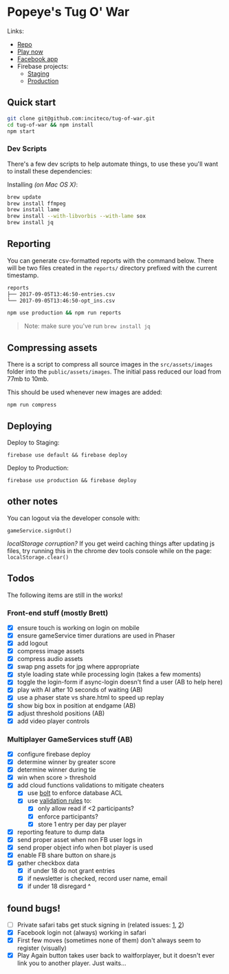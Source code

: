 # Popeye's Tug O' War

Links:
- [Repo](https://github.com/inciteco/tug-of-war)
- [Play now](https://popeyes-tug-o-war.firebaseapp.com)
- [Facebook app](https://developers.facebook.com/apps/472656139771979/dashboard/)
- Firebase projects:
  - [Staging](https://console.firebase.google.com/u/0/project/popeyes-tug-o-war/database/data)
  - [Production](https://console.firebase.google.com/u/0/project/bigboxcraveoff-prod)

## Quick start

```sh
git clone git@github.com:inciteco/tug-of-war.git
cd tug-of-war && npm install
npm start
```

### Dev Scripts

There's a few dev scripts to help automate things, to use these you'll want to install these dependencies:

Installing *(on Mac OS X)*:
```sh
brew update
brew install ffmpeg
brew install lame
brew install --with-libvorbis --with-lame sox
brew install jq
```

## Reporting

You can generate csv-formatted reports with the command below. There will be two files created in the `reports/` directory prefixed with the current timestamp.

```sh
reports
├── 2017-09-05T13:46:50-entries.csv
└── 2017-09-05T13:46:50-opt_ins.csv
```

```sh
npm use production && npm run reports
```

> Note: make sure you've run `brew install jq`

## Compressing assets

There is a script to compress all source images in the `src/assets/images` folder into the `public/assets/images`. The initial pass reduced our load from 77mb to 10mb.


This should be used whenever new images are added:

```
npm run compress
```

## Deploying

Deploy to Staging:
```
firebase use default && firebase deploy
```

Deploy to Production:
```
firebase use production && firebase deploy
```

## other notes

You can logout via the developer console with:
```
gameService.signOut()
```

*localStorage corruption?*
If you get weird caching things after updating js files, try running this in the chrome dev tools console while on the page:
`localStorage.clear()`

## Todos

The following items are still in the works!

### Front-end stuff (mostly Brett)
- [x] ensure touch is working on login on mobile
- [x] ensure gameService timer durations are used in Phaser
- [x] add logout
- [x] compress image assets
- [x] compress audio assets
- [x] swap png assets for jpg where appropriate
- [x] style loading state while processing login (takes a few moments)
- [x] toggle the login-form if async-login doesn't find a user (AB to help here)
- [x] play with AI after 10 seconds of waiting (AB)
- [x] use a phaser state vs share.html to speed up replay
- [x] show big box in position at endgame (AB)
- [x] adjust threshold positions (AB)
- [x] add video player controls

### Multiplayer GameServices stuff (AB)
- [x] configure firebase deploy
- [x] determine winner by greater score
- [x] determine winner during tie
- [x] win when score > threshold
- [x] add cloud functions validations to mitigate cheaters
  - [x] use [bolt](https://github.com/firebase/bolt/blob/master/docs/language.md) to enforce database ACL
  - [x] use [validation rules](https://firebase.google.com/docs/database/security/) to:
    - [x] only allow read if <2 participants?
    - [x] enforce participants?
    - [x] store 1 entry per day per player
- [x] reporting feature to dump data
- [x] send proper asset when non FB user logs in
- [x] send proper object info when bot player is used
- [x] enable FB share button on share.js
- [x] gather checkbox data
    - [x] if under 18 do not grant entries
    - [x] if newsletter is checked, record user name, email
    - [x] if under 18 disregard ^

## found bugs!
- [ ] Private safari tabs get stuck signing in (related issues:  [1](https://stackoverflow.com/questions/28283221/firebase-authdata-from-third-party-authentication-is-always-null-in-mobile-safar), [2](https://github.com/firebase/firebaseui-web/issues/51))
- [x] Facebook login not (always) working in safari
- [x] First few moves (sometimes none of them) don't always seem to register (visually)
- [x] Play Again button takes user back to waitforplayer, but it doesn't ever link you to another player. Just waits...
